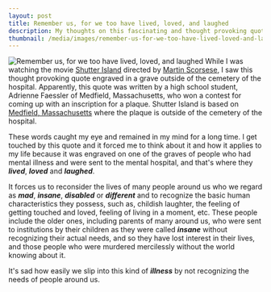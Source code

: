 ```yaml
---
layout: post
title: Remember us, for we too have lived, loved, and laughed
description: My thoughts on this fascinating and thought provoking quote
thumbnail: /media/images/remember-us-for-we-too-have-lived-loved-and-laughed.jpg
---
```

![Remember us, for we too have lived, loved, and laughed]({{baseurl}}/media/images/remember-us-for-we-too-have-lived-loved-and-laughed.jpg)
While I was watching the movie [Shutter Island](http://www.imdb.com/title/tt1130884/) directed by [Martin Scorsese](http://www.imdb.com/name/nm0000217/), I saw this thought provoking quote engraved in a grave outside of the cemetery of the hospital. Apparently, this quote was written by a high school student, Adrienne Faessler of Medfield, Massachusetts, who won a contest for coming up with an inscription for a plaque. Shutter Island is based on [Medfield, Massachusetts](http://en.wikipedia.org/wiki/Medfield,_Massachusetts) where the plaque is outside of the cemetery of the hospital.

These words caught my eye and remained in my mind for a long time. I get touched by this quote and it forced me to think about it and how it applies to my life because it was engraved on one of the graves of people who had mental illness and were sent to the mental hospital, and that's where they ***lived***, ***loved*** and ***laughed***.

It forces us to reconsider the lives of many people around us who we regard as ***mad***, ***insane***, ***disabled*** or ***different*** and to recognize the basic human characteristics they possess, such as, childish laughter, the feeling of getting touched and loved, feeling of living in a moment, etc. These people include the older ones, including parents of many around us, who were sent to institutions by their children as they were called ***insane*** without recognizing their actual needs, and so they have lost interest in their lives, and those people who were murdered mercilessly without the world knowing about it.

It's sad how easily we slip into this kind of ***illness*** by not recognizing the needs of people around us.
